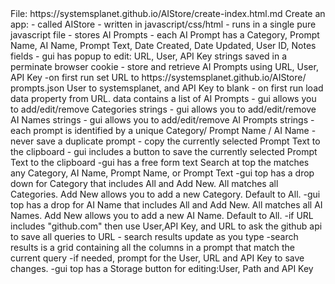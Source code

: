 <comment>
File: https://systemsplanet.github.io/AIStore/create-index.html.md
</comment>
Create an app:
- called AIStore
- written in javascript/css/html 
- runs in a single pure javascript file
- stores AI Prompts 
- each AI Prompt has a Category, Prompt Name, AI Name, Prompt Text, Date Created, Date Updated, User ID, Notes fields
- gui has popup to edit: URL, User, API Key strings saved in a perminate browser cookie
- store and retrieve AI Prompts using URL, User, API Key
-on first run set URL to ​https://systemsplanet.github.io/AIStore/​prompts.json
User to systemsplanet, and API Key to blank
- on first run load data property from URL. data contains a list of AI Prompts
- gui allows you to add/edit/remove Categories strings
- gui allows you to add/edit/remove AI Names strings
- gui allows you to add/edit/remove AI Prompts strings
- each prompt is identified by a unique Category/ Prompt Name / AI Name 
- never ​save a duplicate prompt
- copy the currently selected Prompt Text to the clipboard 
- gui includes a button to save the currently selected Prompt Text to the clipboard
-gui has a free form text Search at top the matches any Category, AI Name, Prompt Name, or Prompt Text 
-gui top has a drop down for Category that includes All and Add New. All matches all Categories. Add New allows you to add a new Category.
Default to All. 
-gui top has a drop for AI Name that includes All and Add New. All matches all AI Names. Add New allows you to add a new AI Name. 
Default to All. 
-if URL includes "github.com" then use User,API Key, and URL to ask the github api to save all queries to URL
- search results update as you type
-search results is a grid containing all the columns in a prompt that match the current query
-if needed, prompt for the User,  URL and API Key to save changes.
-gui top has a Storage button for editing:User, Path and API Key 


